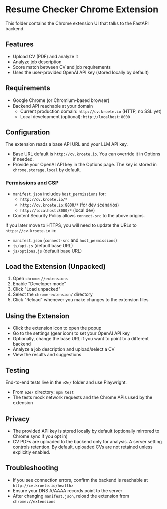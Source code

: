 # Resume Checker Chrome Extension

This folder contains the Chrome extension UI that talks to the FastAPI backend.

## Features

- Upload CV (PDF) and analyze it
- Analyze job description
- Score match between CV and job requirements
- Uses the user-provided OpenAI API key (stored locally by default)

## Requirements

- Google Chrome (or Chromium-based browser)
- Backend API reachable at your domain
  - Current production domain: `http://cv.kroete.io` (HTTP, no SSL yet)
  - Local development (optional): `http://localhost:8000`

## Configuration

The extension reads a base API URL and your LLM API key.

- Base URL default is `http://cv.kroete.io`. You can override it in Options if needed.
- Provide your OpenAI API key in the Options page. The key is stored in `chrome.storage.local` by default.

### Permissions and CSP

- `manifest.json` includes `host_permissions` for:
  - `http://cv.kroete.io/*`
  - `http://cv.kroete.io:8000/*` (for dev scenarios)
  - `http://localhost:8000/*` (local dev)
- Content Security Policy allows `connect-src` to the above origins.

If you later move to HTTPS, you will need to update the URLs to `https://cv.kroete.io` in:
- `manifest.json` (`connect-src` and `host_permissions`)
- `js/api.js` (default base URL)
- `js/options.js` (default base URL)

## Load the Extension (Unpacked)

1. Open `chrome://extensions`
2. Enable "Developer mode"
3. Click "Load unpacked"
4. Select the `chrome-extension/` directory
5. Click "Reload" whenever you make changes to the extension files

## Using the Extension

- Click the extension icon to open the popup
- Go to the settings (gear icon) to set your OpenAI API key
- Optionally, change the base URL if you want to point to a different backend
- Analyze a job description and upload/select a CV
- View the results and suggestions

## Testing

End-to-end tests live in the `e2e/` folder and use Playwright.

- From `e2e/` directory: `npm test`
- The tests mock network requests and the Chrome APIs used by the extension

## Privacy

- The provided API key is stored locally by default (optionally mirrored to Chrome sync if you opt in)
- CV PDFs are uploaded to the backend only for analysis. A server setting controls retention. By default, uploaded CVs are not retained unless explicitly enabled.

## Troubleshooting

- If you see connection errors, confirm the backend is reachable at `http://cv.kroete.io/healthz`
- Ensure your DNS A/AAAA records point to the server
- After changing `manifest.json`, reload the extension from `chrome://extensions`
